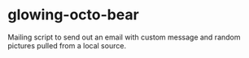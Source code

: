 glowing-octo-bear
=================

Mailing script to send out an email with custom message and random pictures pulled from a local source.
